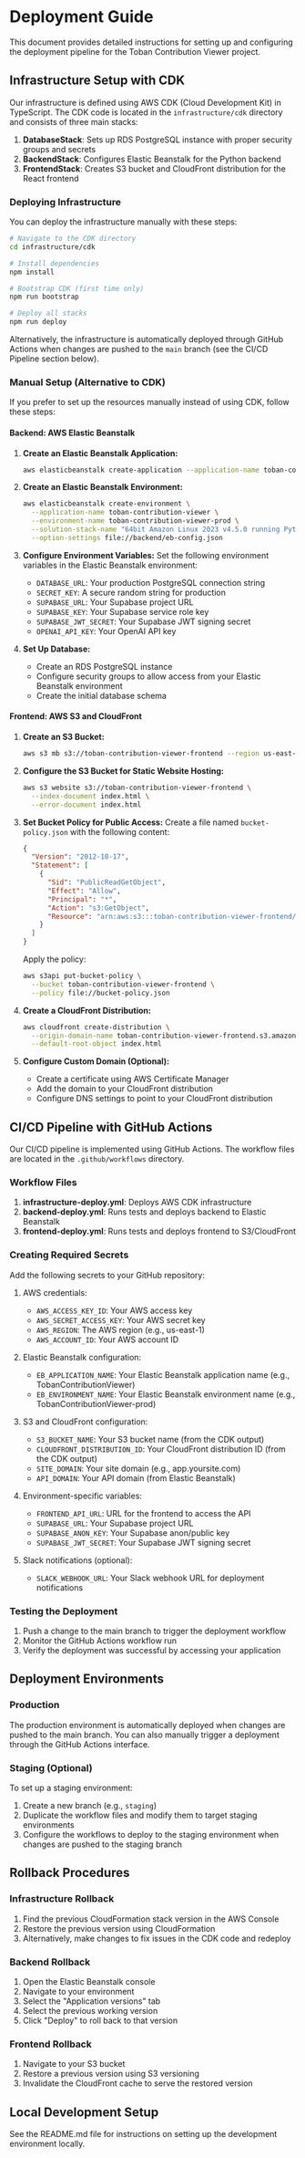 # Deployment Guide

This document provides detailed instructions for setting up and configuring the deployment pipeline for the Toban Contribution Viewer project.

## Infrastructure Setup with CDK

Our infrastructure is defined using AWS CDK (Cloud Development Kit) in TypeScript. The CDK code is located in the `infrastructure/cdk` directory and consists of three main stacks:

1. **DatabaseStack**: Sets up RDS PostgreSQL instance with proper security groups and secrets
2. **BackendStack**: Configures Elastic Beanstalk for the Python backend
3. **FrontendStack**: Creates S3 bucket and CloudFront distribution for the React frontend

### Deploying Infrastructure

You can deploy the infrastructure manually with these steps:

```bash
# Navigate to the CDK directory
cd infrastructure/cdk

# Install dependencies
npm install

# Bootstrap CDK (first time only)
npm run bootstrap

# Deploy all stacks
npm run deploy
```

Alternatively, the infrastructure is automatically deployed through GitHub Actions when changes are pushed to the `main` branch (see the CI/CD Pipeline section below).

### Manual Setup (Alternative to CDK)

If you prefer to set up the resources manually instead of using CDK, follow these steps:

#### Backend: AWS Elastic Beanstalk

1. **Create an Elastic Beanstalk Application:**
   ```bash
   aws elasticbeanstalk create-application --application-name toban-contribution-viewer
   ```

2. **Create an Elastic Beanstalk Environment:**
   ```bash
   aws elasticbeanstalk create-environment \
     --application-name toban-contribution-viewer \
     --environment-name toban-contribution-viewer-prod \
     --solution-stack-name "64bit Amazon Linux 2023 v4.5.0 running Python 3.9" \
     --option-settings file://backend/eb-config.json
   ```

3. **Configure Environment Variables:**
   Set the following environment variables in the Elastic Beanstalk environment:
   - `DATABASE_URL`: Your production PostgreSQL connection string
   - `SECRET_KEY`: A secure random string for production
   - `SUPABASE_URL`: Your Supabase project URL
   - `SUPABASE_KEY`: Your Supabase service role key
   - `SUPABASE_JWT_SECRET`: Your Supabase JWT signing secret
   - `OPENAI_API_KEY`: Your OpenAI API key

4. **Set Up Database:**
   - Create an RDS PostgreSQL instance
   - Configure security groups to allow access from your Elastic Beanstalk environment
   - Create the initial database schema

#### Frontend: AWS S3 and CloudFront

1. **Create an S3 Bucket:**
   ```bash
   aws s3 mb s3://toban-contribution-viewer-frontend --region us-east-1
   ```

2. **Configure the S3 Bucket for Static Website Hosting:**
   ```bash
   aws s3 website s3://toban-contribution-viewer-frontend \
     --index-document index.html \
     --error-document index.html
   ```

3. **Set Bucket Policy for Public Access:**
   Create a file named `bucket-policy.json` with the following content:
   ```json
   {
     "Version": "2012-10-17",
     "Statement": [
       {
         "Sid": "PublicReadGetObject",
         "Effect": "Allow",
         "Principal": "*",
         "Action": "s3:GetObject",
         "Resource": "arn:aws:s3:::toban-contribution-viewer-frontend/*"
       }
     ]
   }
   ```
   Apply the policy:
   ```bash
   aws s3api put-bucket-policy \
     --bucket toban-contribution-viewer-frontend \
     --policy file://bucket-policy.json
   ```

4. **Create a CloudFront Distribution:**
   ```bash
   aws cloudfront create-distribution \
     --origin-domain-name toban-contribution-viewer-frontend.s3.amazonaws.com \
     --default-root-object index.html
   ```

5. **Configure Custom Domain (Optional):**
   - Create a certificate using AWS Certificate Manager
   - Add the domain to your CloudFront distribution
   - Configure DNS settings to point to your CloudFront distribution

## CI/CD Pipeline with GitHub Actions

Our CI/CD pipeline is implemented using GitHub Actions. The workflow files are located in the `.github/workflows` directory.

### Workflow Files

1. **infrastructure-deploy.yml**: Deploys AWS CDK infrastructure
2. **backend-deploy.yml**: Runs tests and deploys backend to Elastic Beanstalk
3. **frontend-deploy.yml**: Runs tests and deploys frontend to S3/CloudFront

### Creating Required Secrets

Add the following secrets to your GitHub repository:

1. AWS credentials:
   - `AWS_ACCESS_KEY_ID`: Your AWS access key
   - `AWS_SECRET_ACCESS_KEY`: Your AWS secret key
   - `AWS_REGION`: The AWS region (e.g., us-east-1)
   - `AWS_ACCOUNT_ID`: Your AWS account ID

2. Elastic Beanstalk configuration:
   - `EB_APPLICATION_NAME`: Your Elastic Beanstalk application name (e.g., TobanContributionViewer)
   - `EB_ENVIRONMENT_NAME`: Your Elastic Beanstalk environment name (e.g., TobanContributionViewer-prod)

3. S3 and CloudFront configuration:
   - `S3_BUCKET_NAME`: Your S3 bucket name (from the CDK output)
   - `CLOUDFRONT_DISTRIBUTION_ID`: Your CloudFront distribution ID (from the CDK output)
   - `SITE_DOMAIN`: Your site domain (e.g., app.yoursite.com)
   - `API_DOMAIN`: Your API domain (from Elastic Beanstalk)

4. Environment-specific variables:
   - `FRONTEND_API_URL`: URL for the frontend to access the API
   - `SUPABASE_URL`: Your Supabase project URL
   - `SUPABASE_ANON_KEY`: Your Supabase anon/public key
   - `SUPABASE_JWT_SECRET`: Your Supabase JWT signing secret

5. Slack notifications (optional):
   - `SLACK_WEBHOOK_URL`: Your Slack webhook URL for deployment notifications

### Testing the Deployment

1. Push a change to the main branch to trigger the deployment workflow
2. Monitor the GitHub Actions workflow run
3. Verify the deployment was successful by accessing your application

## Deployment Environments

### Production

The production environment is automatically deployed when changes are pushed to the main branch. You can also manually trigger a deployment through the GitHub Actions interface.

### Staging (Optional)

To set up a staging environment:

1. Create a new branch (e.g., `staging`)
2. Duplicate the workflow files and modify them to target staging environments
3. Configure the workflows to deploy to the staging environment when changes are pushed to the staging branch

## Rollback Procedures

### Infrastructure Rollback

1. Find the previous CloudFormation stack version in the AWS Console
2. Restore the previous version using CloudFormation
3. Alternatively, make changes to fix issues in the CDK code and redeploy

### Backend Rollback

1. Open the Elastic Beanstalk console
2. Navigate to your environment
3. Select the "Application versions" tab
4. Select the previous working version
5. Click "Deploy" to roll back to that version

### Frontend Rollback

1. Navigate to your S3 bucket
2. Restore a previous version using S3 versioning
3. Invalidate the CloudFront cache to serve the restored version

## Local Development Setup

See the README.md file for instructions on setting up the development environment locally.
